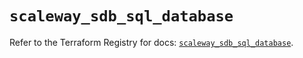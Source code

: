 # `scaleway_sdb_sql_database`

Refer to the Terraform Registry for docs: [`scaleway_sdb_sql_database`](https://registry.terraform.io/providers/scaleway/scaleway/2.42.1/docs/resources/sdb_sql_database).
